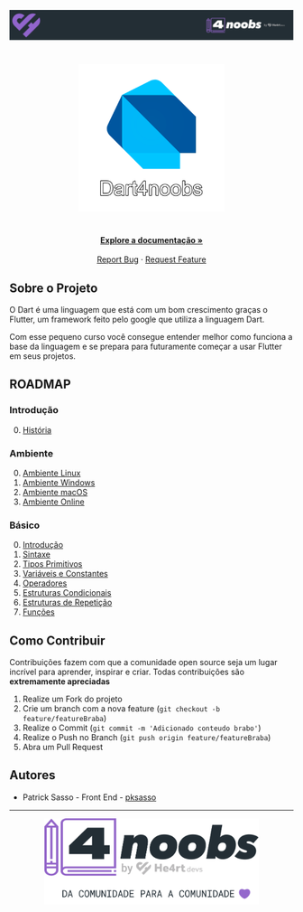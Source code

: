 <!-- Logo 4noobs -->

<p align="center">
  <a href="https://github.com/he4rt/4noobs" target="_blank">
    <img src="/.github/header_4noobs.svg">
  </a>
</p>

<!-- Title -->

<p align="center">
  <h1 align="center"><img src="/.github/dart4noobs.png" alt="Imagem da linguagem" width="260"></h1>
  
  <p align="center">
    <br />
    <a href="#ROADMAP"><strong>Explore a documentação »</strong></a>
    <br />
    <br />
    <a href="link-para-abrir-issue">Report Bug</a>
    ·
    <a href="link-para-abrir-issue">Request Feature</a>
  </p>
</p>
    
 <!-- ABOUT THE PROJECT -->

## Sobre o Projeto

O Dart é uma linguagem que está com um bom crescimento graças o Flutter, um framework feito pelo google que utiliza a linguagem Dart.

Com esse pequeno curso você consegue entender melhor como funciona a base da linguagem e se prepara para futuramente começar a usar Flutter em seus projetos.

<!-- ROADMAP OF PROJECT -->

## ROADMAP

### Introdução

0. [História](00-Introducao/0-Historia.md)

### Ambiente

0. [Ambiente Linux](01-Ambiente/0-AmbienteLinux.md)
1. [Ambiente Windows](01-Ambiente/1-AmbienteWindows.md)
2. [Ambiente macOS](01-Ambiente/2-AmbienteMacOS.md)
3. [Ambiente Online](01-Ambiente/3-AmbienteOnline.md)

### Básico

0. [Introdução](02-Basico/00-Introdução.md)
1. [Sintaxe](02-Basico/01-Sintaxe.md)
2. [Tipos Primitivos](02-Basico/02-TiposPrimitivos.md)
3. [Variáveis e Constantes](02-Basico/03-VariáveisEConstantes.md)
4. [Operadores](02-Basico/04-Operadores.md)
5. [Estruturas Condicionais](02-Basico/05-EstruturasCondicionais.md)
6. [Estruturas de Repetição](02-Basico/06-EstruturarDeRepetição.md)
7. [Funções](02-Basico/07-Funções.md)

<!-- CONTRIBUTING -->

## Como Contribuir

Contribuições fazem com que a comunidade open source seja um lugar incrível para aprender, inspirar e criar. Todas contribuições
são **extremamente apreciadas**

1. Realize um Fork do projeto
2. Crie um branch com a nova feature (`git checkout -b feature/featureBraba`)
3. Realize o Commit (`git commit -m 'Adicionado conteudo brabo'`)
4. Realize o Push no Branch (`git push origin feature/featureBraba`)
5. Abra um Pull Request

## Autores

- Patrick Sasso - Front End - [pksasso](https://github.com/pksasso)

---

<p align="center">
  <a href="https://github.com/he4rt/4noobs" target="_blank">
    <img src="/.github/footer_4noobs.svg" width="380">
  </a>
</p>
